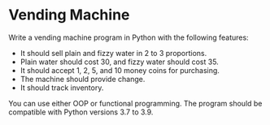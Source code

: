 # Vending Machine
Write a vending machine program in Python with the following features:

- It should sell plain and fizzy water in 2 to 3 proportions.
- Plain water should cost 30, and fizzy water should cost 35.
- It should accept 1, 2, 5, and 10 money coins for purchasing.
- The machine should provide change.
- It should track inventory.

You can use either OOP or functional programming.
The program should be compatible with Python versions 3.7 to 3.9.
